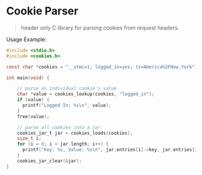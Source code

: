 # Cookie Parser

> header only C library for parsing cookies from request headers.

Usage Example:

``` c
#include <stdio.h>
#include <cookies.h>

const char *cookies = "__utmc=1; logged_in=yes; tz=America%2FNew_York";

int main(void) {

    // parse an individual cookie's value
    char *value = cookies_lookup(cookies, "logged_in");
    if (value) {
      printf("Logged In: %s\n", value);
    }
    free(value);

    // parse all cookies into a jar
    cookies_jar_t jar = cookies_loads(cookies);
    size_t i;
    for (i = 0; i < jar.length; i++) {
      printf("Key: %s, Value: %s\n", jar.entries[i]->key, jar.entries[i]->value);
    }
    cookies_jar_clear(&jar);
}
```
